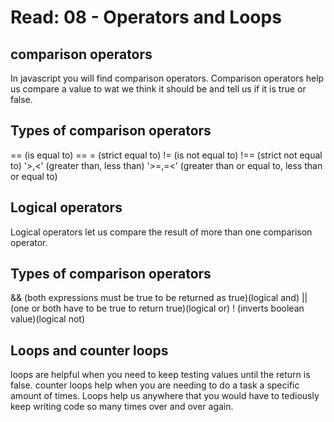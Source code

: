 # Read: 08 - Operators and Loops
## comparison operators
In javascript you will find comparison operators. Comparison operators help us compare a value to wat we think it should be and tell us if it is true or false.
## Types of comparison operators
== (is equal to)
== = (strict equal to)
!= (is not equal to)
!== (strict not equal to)
'>,<' (greater than, less than)
'>=,=<' (greater than or equal to, less than or equal to)
## Logical operators 
Logical operators let us compare the result of more than one comparison operator.
## Types of comparison operators
&& (both expressions must be true to be returned as true)(logical and)
|| (one or both have to be true to return true)(logical or)
! (inverts boolean value)(logical not)
## Loops and counter loops
loops are helpful when you need to keep testing values until the return is false. counter loops help when you are needing to do a task a specific amount of times. Loops help us anywhere that you would have to tediously keep writing code so many times over and over again.